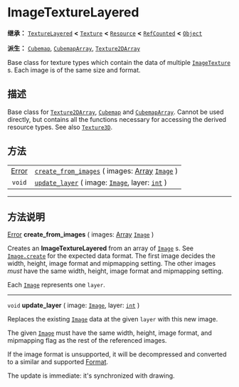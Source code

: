 <!-- ⚠ 请勿编辑本文件 ⚠ -->
<!-- 本文档使用脚本从 WeDot 引擎源码仓库生成。 -->
<!-- 生成脚本：https://github.com/WeDot-Engine/WeDot/tree/4.3/doc/tools/make_md.py； -->
<!-- 原文件：https://github.com/WeDot-Engine/WeDot/tree/4.3/doc/classes/ImageTextureLayered.xml。 -->

<div id="_class_imagetexturelayered"></div>

# ImageTextureLayered

**继承：** [`TextureLayered`](class_texturelayered.md) **<** [`Texture`](class_texture.md) **<** [`Resource`](class_resource.md) **<** [`RefCounted`](class_refcounted.md) **<** [`Object`](class_object.md)

**派生：** [`Cubemap`](class_cubemap.md), [`CubemapArray`](class_cubemaparray.md), [`Texture2DArray`](class_texture2darray.md)

Base class for texture types which contain the data of multiple [`ImageTexture`](class_imagetexture.md) s. Each image is of the same size and format.

## 描述

Base class for [`Texture2DArray`](class_texture2darray.md), [`Cubemap`](class_cubemap.md) and [`CubemapArray`](class_cubemaparray.md). Cannot be used directly, but contains all the functions necessary for accessing the derived resource types. See also [`Texture3D`](class_texture3d.md).

## 方法

|||
|:-:|:--|
| [Error](#enum_@globalscope_error) | [`create_from_images`](class_imagetexturelayeredmd#class_imagetexturelayered_method_create_from_images) ( images: [Array](class_array.md) [`Image`](class_image.md) ) |
| `void`                            | [`update_layer`](class_imagetexturelayeredmd#class_imagetexturelayered_method_update_layer) ( image: [`Image`](class_image.md), layer: [`int`](class_int.md) )        |

<!-- rst-class:: classref-section-separator -->

---

## 方法说明

<div id="_class_imagetexturelayered_method_create_from_images"></div>

[Error](#enum_@globalscope_error) **create_from_images** ( images: [Array](class_array.md) [`Image`](class_image.md) )<div id="class_imagetexturelayered_method_create_from_images"></div>

Creates an **ImageTextureLayered** from an array of [`Image`](class_image.md) s. See [`Image.create`](#class_image_method_create) for the expected data format. The first image decides the width, height, image format and mipmapping setting. The other images *must* have the same width, height, image format and mipmapping setting.

Each [`Image`](class_image.md) represents one `layer`.

<!-- rst-class:: classref-item-separator -->

---

<div id="_class_imagetexturelayered_method_update_layer"></div>

`void` **update_layer** ( image: [`Image`](class_image.md), layer: [`int`](class_int.md) )<div id="class_imagetexturelayered_method_update_layer"></div>

Replaces the existing [`Image`](class_image.md) data at the given `layer` with this new image.

The given [`Image`](class_image.md) must have the same width, height, image format, and mipmapping flag as the rest of the referenced images.

If the image format is unsupported, it will be decompressed and converted to a similar and supported [Format](#enum_image_format).

The update is immediate: it's synchronized with drawing.

[^virtual]: 本方法通常需要用户覆盖才能生效。
[^const]: 本方法无副作用，不会修改该实例的任何成员变量。
[^vararg]: 本方法除了能接受在此处描述的参数外，还能够继续接受任意数量的参数。
[^constructor]: 本方法用于构造某个类型。
[^static]: 调用本方法无需实例，可直接使用类名进行调用。
[^operator]: 本方法描述的是使用本类型作为左操作数的有效运算符。
[^bitfield]: 这个值是由下列位标志构成位掩码的整数。
[^void]: 无返回值。
